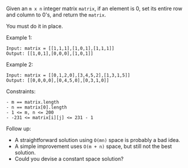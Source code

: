 Given an `m x n` integer matrix `matrix`, if an element is 0, set its entire row and column to 0's, and return the `matrix`.

You must do it in place.

Example 1:

```
Input: matrix = [[1,1,1],[1,0,1],[1,1,1]]
Output: [[1,0,1],[0,0,0],[1,0,1]]
```

Example 2:

```
Input: matrix = [[0,1,2,0],[3,4,5,2],[1,3,1,5]]
Output: [[0,0,0,0],[0,4,5,0],[0,3,1,0]]
```

Constraints:

```
- m == matrix.length
- n == matrix[0].length
- 1 <= m, n <= 200
- -231 <= matrix[i][j] <= 231 - 1
```

Follow up:

- A straightforward solution using `O(mn)` space is probably a bad idea.
- A simple improvement uses `O(m + n)` space, but still not the best solution.
- Could you devise a constant space solution?
